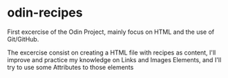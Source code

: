 # odin-recipes
First excercise of the Odin Project, mainly focus on HTML and the use of Git/GitHub.

The excercise consist on creating a HTML file with recipes as content, I'll improve and practice my knowledge on Links and Images Elements, and I'll try to use some Attributes to those elements
